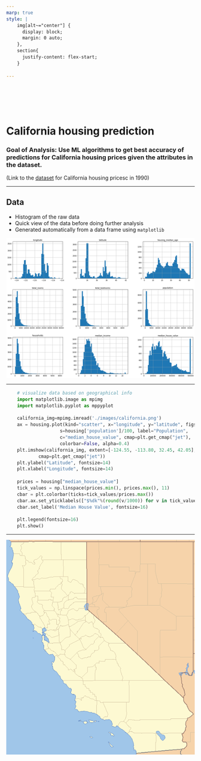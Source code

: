 ```yaml
---
marp: true
style: |
    img[alt~="center"] {
      display: block;
      margin: 0 auto;
    },
    section{
      justify-content: flex-start;
    }

---
```

<br><br><br><br>

# California housing prediction

### Goal of Analysis: Use ML algorithms to get best accuracy of predictions for California housing prices given the attributes in the dataset.

(Link to the [dataset](https://www.kaggle.com/camnugent/california-housing-prices) for California housing pricesc in 1990)

---
## Data
- Histogram of the raw data
- Quick view of the data before doing further analysis
- Generated automatically from a data frame using `matplotlib`

![bg w:550 right:50%](images/feature-hist.png)

---
```python
    # visualize data based on geographical info
    import matplotlib.image as mpimg
    import matplotlib.pyplot as mppyplot

    california_img=mpimg.imread('./images/california.png')
    ax = housing.plot(kind="scatter", x="longitude", y="latitude", figsize=(10,7),
                    s=housing['population']/100, label="Population",
                    c="median_house_value", cmap=plt.get_cmap("jet"),
                    colorbar=False, alpha=0.4)
    plt.imshow(california_img, extent=[-124.55, -113.80, 32.45, 42.05], alpha=0.5,
            cmap=plt.get_cmap("jet"))
    plt.ylabel("Latitude", fontsize=14)
    plt.xlabel("Longitude", fontsize=14)

    prices = housing["median_house_value"]
    tick_values = np.linspace(prices.min(), prices.max(), 11)
    cbar = plt.colorbar(ticks=tick_values/prices.max())
    cbar.ax.set_yticklabels(["$%dk"%(round(v/1000)) for v in tick_values], fontsize=14)
    cbar.set_label('Median House Value', fontsize=16)

    plt.legend(fontsize=16)
    plt.show()
```
---
![w:500 center](images/california.png)
<!-- ![w:500 center](images/cali-heatmap.png) -->